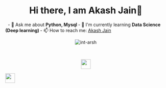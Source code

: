 

<!--
**int-arsh/int-arsh** is a ✨ _special_ ✨ repository because its `README.md` (this file) appears on your GitHub profile.

Here are some ideas to get you started:

🔭 I’m currently working on ... Python
🌱 I’m currently learning ... Data Science
- 👯 I’m looking to collaborate on ... 
- 🤔 I’m looking for help with ...
- 💬 Ask me about ... Python, Mysql
- 📫 How to reach me: ...
- 😄 Pronouns: ...
- ⚡ Fun fact: ...
-->



<h1 align="center">Hi there, I am Akash Jain👋 </h1>
&nbsp;
- 💬 Ask me about <strong>Python, Mysql </strong>
- 🌱 I'm currently learning <strong>Data Science (Deep learning) </strong>
- 📫 How to reach me: <a href="www.linkedin.com/in/akash-jain-ds" target="_blank">Akash Jain</a>

<p align="center">
<img src="https://github-readme-stats.vercel.app/api?username=int-arsh&show_icons-true" alt="int-arsh">
</p>
&nbsp;&nbsp;&nbsp;&nbsp;
<p align="center">
<a href="www.linkedin.com/in/akash-jain-ds" target="_blank"><img src="https://cdn.jsdelivr.net/npm/simple-icons@3.0.1/icons/linkedin.svg" height="30" width="30"></a>
  
  
<a href="https://twitter.com/Isotopiea" target="_blank"><img src="https://cdn.jsdelivr.net/npm/simple-icons@3.0.1/icons/twitter.svg" height="30" width="30"></a>
</p>
